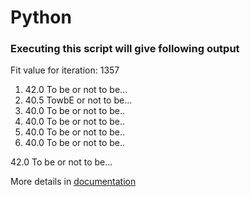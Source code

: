 # Python
### Executing this script will give following output

Fit value for iteration: 1357
1. 42.0 To be or not to be...
2. 40.5 TowbE or not to be...
3. 40.0 To be or not to be..
4. 40.0 To be or not to be..
5. 40.0 To be or not to be..
6. 40.0 To be or not to be..

42.0   To be or not to be...

More details in [documentation](https://marcinzemlok.github.io/Python/to_be_or_not_to_be/html/)
